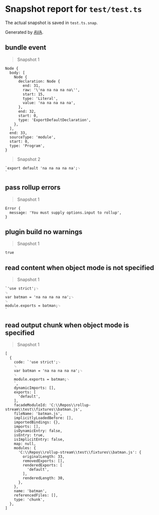 # Snapshot report for `test/test.ts`

The actual snapshot is saved in `test.ts.snap`.

Generated by [AVA](https://avajs.dev).

## bundle event

> Snapshot 1

    Node {
      body: [
        Node {
          declaration: Node {
            end: 31,
            raw: '\'na na na na na\'',
            start: 15,
            type: 'Literal',
            value: 'na na na na na',
          },
          end: 32,
          start: 0,
          type: 'ExportDefaultDeclaration',
        },
      ],
      end: 33,
      sourceType: 'module',
      start: 0,
      type: 'Program',
    }

> Snapshot 2

    `export default 'na na na na na';␊
    `

## pass rollup errors

> Snapshot 1

    Error {
      message: 'You must supply options.input to rollup',
    }

## plugin build no warnings

> Snapshot 1

    true

## read content when object mode is not specified

> Snapshot 1

    `'use strict';␊
    ␊
    var batman = 'na na na na na';␊
    ␊
    module.exports = batman;␊
    `

## read output chunk when object mode is specified

> Snapshot 1

    [
      {
        code: `'use strict';␊
        ␊
        var batman = 'na na na na na';␊
        ␊
        module.exports = batman;␊
        `,
        dynamicImports: [],
        exports: [
          'default',
        ],
        facadeModuleId: 'C:\\Repos\\rollup-stream\\test\\fixtures\\batman.js',
        fileName: 'batman.js',
        implicitlyLoadedBefore: [],
        importedBindings: {},
        imports: [],
        isDynamicEntry: false,
        isEntry: true,
        isImplicitEntry: false,
        map: null,
        modules: {
          'C:\\Repos\\rollup-stream\\test\\fixtures\\batman.js': {
            originalLength: 33,
            removedExports: [],
            renderedExports: [
              'default',
            ],
            renderedLength: 30,
          },
        },
        name: 'batman',
        referencedFiles: [],
        type: 'chunk',
      },
    ]
